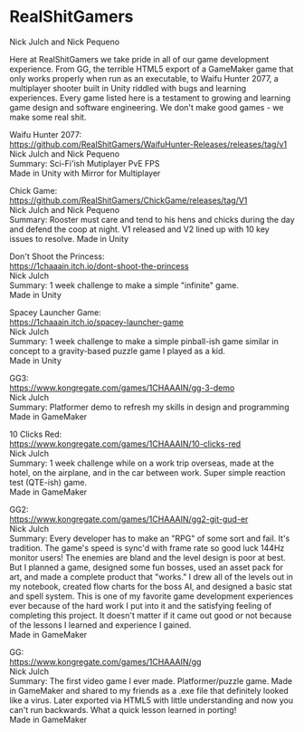 # RealShitGamers
Nick Julch and Nick Pequeno  

Here at RealShitGamers we take pride in all of our game development experience. From GG, the terrible HTML5 export of a GameMaker game that only works properly when run as an executable, to Waifu Hunter 2077, a multiplayer shooter built in Unity riddled with bugs and learning experiences. Every game listed here is a testament to growing and learning game design and software engineering. We don't make good games - we make some real shit.  

Waifu Hunter 2077:  
https://github.com/RealShitGamers/WaifuHunter-Releases/releases/tag/v1  
Nick Julch and Nick Pequeno  
Summary: Sci-Fi'ish Mutiplayer PvE FPS  
Made in Unity with Mirror for Multiplayer  
  
    
Chick Game:  
https://github.com/RealShitGamers/ChickGame/releases/tag/V1  
Nick Julch and Nick Pequeno  
Summary: Rooster must care and tend to his hens and chicks during the day and defend the coop at night. V1 released and V2 lined up with 10 key issues to resolve.
Made in Unity  
  
  
Don't Shoot the Princess:  
https://1chaaain.itch.io/dont-shoot-the-princess  
Nick Julch  
Summary: 1 week challenge to make a simple "infinite" game.  
Made in Unity  
  
  
Spacey Launcher Game:  
https://1chaaain.itch.io/spacey-launcher-game  
Nick Julch  
Summary: 1 week challenge to make a simple pinball-ish game similar in concept to a gravity-based puzzle game I played as a kid.  
Made in Unity  

GG3:  
https://www.kongregate.com/games/1CHAAAIN/gg-3-demo  
Nick Julch  
Summary: Platformer demo to refresh my skills in design and programming  
Made in GameMaker  
  
  
10 Clicks Red:  
https://www.kongregate.com/games/1CHAAAIN/10-clicks-red  
Nick Julch  
Summary: 1 week challenge while on a work trip overseas, made at the hotel, on the airplane, and in the car between work. Super simple reaction test (QTE-ish) game.  
Made in GameMaker  
  
  
GG2:  
https://www.kongregate.com/games/1CHAAAIN/gg2-git-gud-er  
Nick Julch  
Summary: Every developer has to make an "RPG" of some sort and fail. It's tradition. The game's speed is sync'd with frame rate so good luck 144Hz monitor users! The enemies are bland and the level design is poor at best. But I planned a game, designed some fun bosses, used an asset pack for art, and made a complete product that "works." I drew all of the levels out in my notebook, created flow charts for the boss AI, and designed a basic stat and spell system. This is one of my favorite game development experiences ever because of the hard work I put into it and the satisfying feeling of completing this project. It doesn't matter if it came out good or not because of the lessons I learned and experience I gained.  
Made in GameMaker  
  
  
GG:  
https://www.kongregate.com/games/1CHAAAIN/gg  
Nick Julch  
Summary: The first video game I ever made. Platformer/puzzle game. Made in GameMaker and shared to my friends as a .exe file that definitely looked like a virus. Later exported via HTML5 with little understanding and now you can't run backwards. What a quick lesson learned in porting!  
Made in GameMaker  

